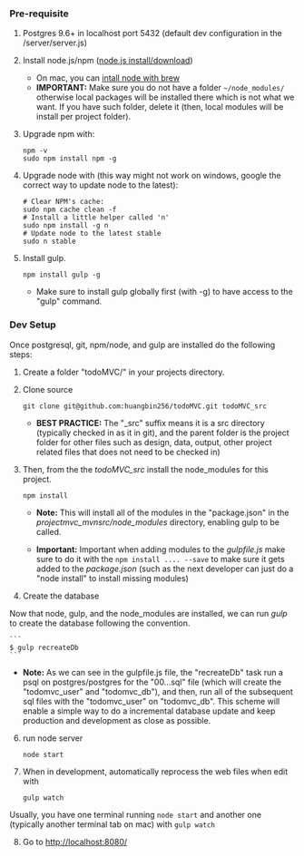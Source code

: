 
### Pre-requisite

1. Postgres 9.6+ in localhost port 5432 (default dev configuration in the /server/server.js)

2. Install node.js/npm ([node.js install/download](https://nodejs.org/en/download/))
    - On mac, you can [intall node with brew](http://blog.teamtreehouse.com/install-node-js-npm-mac)
    - __IMPORTANT:__ Make sure you do not have a folder ```~/node_modules/``` otherwise local packages will be installed there which is not what we want. If you have such folder, delete it (then, local modules will be install per project folder).

3. Upgrade npm with: 

    ```
    npm -v
    sudo npm install npm -g
    ```

4. Upgrade node with (this way might not work on windows, google the correct way to update node to the latest): 

    ```
    # Clear NPM's cache:
    sudo npm cache clean -f 
    # Install a little helper called 'n'
    sudo npm install -g n   
    # Update node to the latest stable
    sudo n stable
    ```

5. Install gulp. 

    ```
    npm install gulp -g
    ```

    - Make sure to install gulp globally first (with -g) to have access to the "gulp" command.


### Dev Setup

Once postgresql, git, npm/node, and gulp are installed do the following steps: 

1. Create a folder "todoMVC/" in your projects directory. 

2. Clone source 

    ```
    git clone git@github.com:huangbin256/todoMVC.git todoMVC_src
    ```

   - __BEST PRACTICE:__ The "_src" suffix means it is a src directory (typically checked in as it in git), and the parent folder is the project folder for other files such as design, data, output, other project related files that does not need to be checked in)

3. Then, from the the *todoMVC_src* install the node_modules for this project.

    ```
    npm install
    ```

    - __Note:__ This will install all of the modules in the "package.json" in the *projectmvc_mvnsrc/node_modules* directory, enabling gulp to be called.

    - __Important:__ Important when adding modules to the *gulpfile.js* make sure to do it with the ```npm install .... --save``` to make sure it gets added to the *package.json* (such as the next developer can just do a "node install" to install missing modules)

4. Create the database 

  Now that node, gulp, and the node_modules are installed, we can run *gulp* to create the database following the convention. 

    ```
    $ gulp recreateDb
    ```

  - __Note:__ As we can see in the gulpfile.js file, the "recreateDb" task run a psql on postgres/postgres for the "00...sql" file (which will create the "todomvc_user" and "todomvc_db"), and then, run all of the subsequent sql files with the "todomvc_user" on "todomvc_db". This scheme will enable a simple way to do a incremental database update and keep production and development as close as possible.

6. run node server

    ```
    node start
    ```

7. When in development, automatically reprocess the web files when edit with 

    ```
    gulp watch
    ```

Usually, you have one terminal running ```node start``` and another one (typically another terminal tab on mac) with ```gulp watch```

8. Go to [http://localhost:8080/](http://localhost:8080/)

